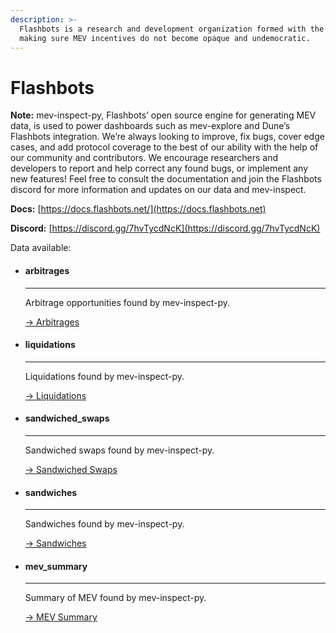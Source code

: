 ```yaml
---
description: >-
  Flashbots is a research and development organization formed with the goal of
  making sure MEV incentives do not become opaque and undemocratic.
---
```


# Flashbots

**Note:** mev-inspect-py, Flashbots’ open source engine for generating MEV data, is used to power dashboards such as mev-explore and Dune’s Flashbots integration. We’re always looking to improve, fix bugs, cover edge cases, and add protocol coverage to the best of our ability with the help of our community and contributors. We encourage researchers and developers to report and help correct any found bugs, or implement any new features! Feel free to consult the documentation and join the Flashbots discord for more information and updates on our data and mev-inspect.

**Docs:** [https://docs.flashbots.net/](https://docs.flashbots.net)

**Discord:** [https://discord.gg/7hvTycdNcK](https://discord.gg/7hvTycdNcK)

Data available:

<div class="grid cards" markdown>

- #### arbitrages

  ---

  Arbitrage opportunities found by mev-inspect-py.

  [→ Arbitrages](arbitrages.md)

- #### liquidations

  ---

  Liquidations found by mev-inspect-py.

  [→ Liquidations](liquidations.md)

- #### sandwiched_swaps

  ---

  Sandwiched swaps found by mev-inspect-py.

  [→ Sandwiched Swaps](sandwiched-swaps.md)

- #### sandwiches 

  ---

  Sandwiches found by mev-inspect-py.

  [→ Sandwiches](sandwiches.md)


- #### mev_summary

  ---

  Summary of MEV found by mev-inspect-py.

  [→ MEV Summary](mev_summary.md)

  
